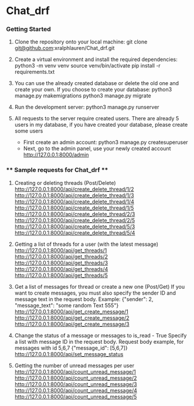 # Chat_drf

### Getting Started

1. Clone the repository onto your local machine:
git clone git@github.com:xralphlauren/Chat_drf.git

2. Create a virtual environment and install the required dependencies:
python3 -m venv venv
source venv/bin/activate
pip install -r requirements.txt

3. You can use the already created database or delete the old one and create your own.
If you choose to create your database:
python3 manage.py makemigrations
python3 manage.py migrate

4. Run the development server:
python3 manage.py runserver

5. All requests to the server require created users. There are already 5 users in my database, if you have created your database, please create some users
    - First create an admin account:
      python3 manage.py createsuperuser
    - Next, go to the admin panel, use your newly created account
      http://127.0.0.1:8000/admin
   

### ** Sample requests for Chat_drf **

1. Creating or deleting threads (Post/Delete)
http://127.0.0.1:8000/api/create_delete_thread/1/2
http://127.0.0.1:8000/api/create_delete_thread/1/3
http://127.0.0.1:8000/api/create_delete_thread/1/4
http://127.0.0.1:8000/api/create_delete_thread/1/5
http://127.0.0.1:8000/api/create_delete_thread/2/3
http://127.0.0.1:8000/api/create_delete_thread/2/5
http://127.0.0.1:8000/api/create_delete_thread/5/3
http://127.0.0.1:8000/api/create_delete_thread/5/4

2. Getting a list of threads for a user (with the latest message)
http://127.0.0.1:8000/api/get_threads/1
http://127.0.0.1:8000/api/get_threads/2
http://127.0.0.1:8000/api/get_threads/3
http://127.0.0.1:8000/api/get_threads/4
http://127.0.0.1:8000/api/get_threads/5

3. Get a list of messages for thread or create a new one (Post/Get)
If you want to create messages, you must also specify the sender ID and message text in the request body. Example: {"sender": 2, "message_text": "some random Text 555"}
http://127.0.0.1:8000/api/get_create_message/1
http://127.0.0.1:8000/api/get_create_message/2
http://127.0.0.1:8000/api/get_create_message/3

4. Change the status of a message or messages to is_read - True
Specify a list with message ID in the request body. Request body example, for messages with id 5,6,7  {"message_id": [5,6,7]}
http://127.0.0.1:8000/api/set_message_status

5. Getting the number of unread messages per user
http://127.0.0.1:8000/api/count_unread_message/1
http://127.0.0.1:8000/api/count_unread_message/2
http://127.0.0.1:8000/api/count_unread_message/3
http://127.0.0.1:8000/api/count_unread_message/4
http://127.0.0.1:8000/api/count_unread_message/5